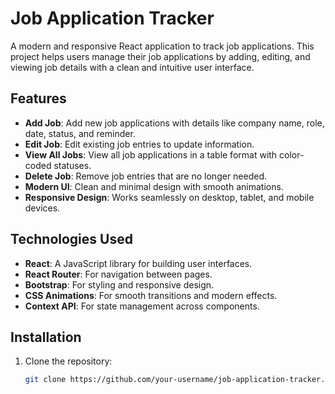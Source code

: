 # Job Application Tracker

A modern and responsive React application to track job applications. This project helps users manage their job applications by adding, editing, and viewing job details with a clean and intuitive user interface.

## Features
- **Add Job**: Add new job applications with details like company name, role, date, status, and reminder.
- **Edit Job**: Edit existing job entries to update information.
- **View All Jobs**: View all job applications in a table format with color-coded statuses.
- **Delete Job**: Remove job entries that are no longer needed.
- **Modern UI**: Clean and minimal design with smooth animations.
- **Responsive Design**: Works seamlessly on desktop, tablet, and mobile devices.

## Technologies Used
- **React**: A JavaScript library for building user interfaces.
- **React Router**: For navigation between pages.
- **Bootstrap**: For styling and responsive design.
- **CSS Animations**: For smooth transitions and modern effects.
- **Context API**: For state management across components.

## Installation
1. Clone the repository:
   ```bash
   git clone https://github.com/your-username/job-application-tracker.git